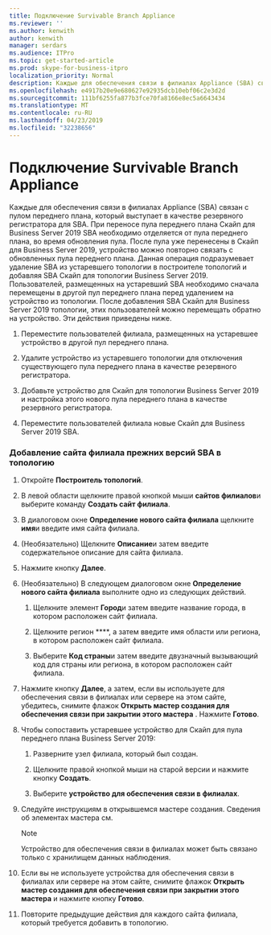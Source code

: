 ```yaml
---
title: Подключение Survivable Branch Appliance
ms.reviewer: ''
ms.author: kenwith
author: kenwith
manager: serdars
ms.audience: ITPro
ms.topic: get-started-article
ms.prod: skype-for-business-itpro
localization_priority: Normal
description: Каждые для обеспечения связи в филиалах Appliance (SBA) связан с пулом переднего плана, который выступает в качестве резервного регистратора для SBA. Когда переднего плана миграции пула Скайп для 2019 Business Server, устройство должно отделяется от пула переднего плана, во время обновления пула после пула были перенесены на Скайп для Business Server 2019, устройство может быть повторно связано с обновленных переднего E Вторая пула. Данная операция подразумевает удаление SBA из устаревшего топологии в построителе топологий и добавляя SBA Скайп для топологии Business Server 2019. Пользователей, размещенных на устаревший SBA необходимо сначала перемещены в другой пул переднего плана перед удалением на устройство из топологии. После добавления SBA для Скайп для топологии Business Server 2019 этих пользователей можно затем перемещать обратно на устройство. Эти действия приведены ниже.
ms.openlocfilehash: e4917b20e9e680627e92935dcb10ebf06c2e3d2d
ms.sourcegitcommit: 111bf6255fa877b3fce70fa8166e8ec5a6643434
ms.translationtype: MT
ms.contentlocale: ru-RU
ms.lasthandoff: 04/23/2019
ms.locfileid: "32238656"
---
```

# <a name="connect-a-survivable-branch-appliance"></a>Подключение Survivable Branch Appliance

Каждые для обеспечения связи в филиалах Appliance (SBA) связан с пулом переднего плана, который выступает в качестве резервного регистратора для SBA. При переносе пула переднего плана Скайп для Business Server 2019 SBA необходимо отделяется от пула переднего плана, во время обновления пула. После пула уже перенесены в Скайп для Business Server 2019, устройство можно повторно связать с обновленных пула переднего плана. Данная операция подразумевает удаление SBA из устаревшего топологии в построителе топологий и добавляя SBA Скайп для топологии Business Server 2019. Пользователей, размещенных на устаревший SBA необходимо сначала перемещены в другой пул переднего плана перед удалением на устройство из топологии. После добавления SBA Скайп для Business Server 2019 топологии, этих пользователей можно перемещать обратно на устройство. Эти действия приведены ниже.
  
1. Переместите пользователей филиала, размещенных на устаревшее устройство в другой пул переднего плана.
    
2. Удалите устройство из устаревшего топологии для отключения существующего пула переднего плана в качестве резервного регистратора.
    
3. Добавьте устройство для Скайп для топологии Business Server 2019 и настройка этого нового пула переднего плана в качестве резервного регистратора. 
    
4. Переместите пользователей филиала новые Скайп для Business Server 2019 SBA.
    
### <a name="add-legacy-sba-branch-site-to-your-topology"></a>Добавление сайта филиала прежних версий SBA в топологию

1. Откройте **Построитель топологий**.
    
2. В левой области щелкните правой кнопкой мыши **сайтов филиалов**и выберите команду **Создать сайт филиала**.
    
3. В диалоговом окне **Определение нового сайта филиала** щелкните **имя**и введите имя сайта филиала.
    
4. (Необязательно) Щелкните **Описание**и затем введите содержательное описание для сайта филиала.
    
5. Нажмите кнопку **Далее**.
    
6. (Необязательно) В следующем диалоговом окне **Определение нового сайта филиала** выполните одно из следующих действий. 
    
    1. Щелкните элемент **Город**и затем введите название города, в котором расположен сайт филиала.
    
    2. Щелкните регион ****, а затем введите имя области или региона, в котором расположен сайт филиала.
    
    3. Выберите **Код страны**и затем введите двузначный вызывающий код для страны или региона, в котором расположен сайт филиала.
    
7. Нажмите кнопку **Далее**, а затем, если вы используете для обеспечения связи в филиалах или сервере на этом сайте, убедитесь, снимите флажок **Открыть мастер создания для обеспечения связи при закрытии этого мастера** . Нажмите **Готово**.
    
8. Чтобы сопоставить устаревшее устройство для Скайп для пула переднего плана Business Server 2019:
    
    1. Разверните узел филиала, который был создан. 
    
    2. Щелкните правой кнопкой мыши на старой версии и нажмите кнопку **Создать**.
    
    3. Выберите **устройство для обеспечения связи в филиалах**.
    
9. Следуйте инструкциям в открывшемся мастере создания. Сведения об элементах мастера см.    
   <!-- [Define a Survivable Branch Appliance or Server in Lync 2013](https://technet.microsoft.com/en-us/library/gg398280(v=ocs.15).aspx). -->
   <!-- The above link points to un-rebranded 2013 content we will need to discuss rebrand or bring forward -->
    
    > [!NOTE]
    > Устройство для обеспечения связи в филиалах может быть связано только с хранилищем данных наблюдения. 
  
10. Если вы не используете устройства для обеспечения связи в филиалах или сервере на этом сайте, снимите флажок **Открыть мастер создания для обеспечения связи при закрытии этого мастера** и нажмите кнопку **Готово**.
    
11. Повторите предыдущие действия для каждого сайта филиала, который требуется добавить в топологию.
    

